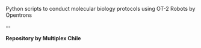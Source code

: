 Python scripts to conduct molecular biology protocols using OT-2 Robots by Opentrons

--

**Repository by Multiplex Chile**
